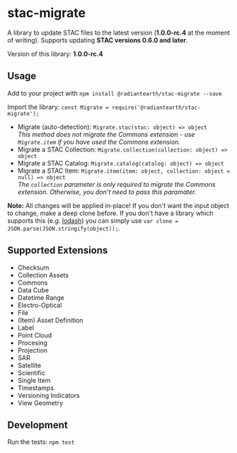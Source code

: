 # stac-migrate

A library to update STAC files to the latest version (**1.0.0-rc.4** at the moment of writing). Supports updating **STAC versions 0.6.0 and later**.

Version of this library: **1.0.0-rc.4**

## Usage

Add to your project with `npm install @radiantearth/stac-migrate --save`

Import the library: `const Migrate = require('@radiantearth/stac-migrate');`

* Migrate (auto-detection): `Migrate.stac(stac: object) => object`<br />
  *This method does not migrate the Commons extension - use `Migrate.item` if you have used the Commons extension.*
* Migrate a STAC Collection: `Migrate.collection(collection: object) => object`
* Migrate a STAC Catalog: `Migrate.catalog(catalog: object) => object`
* Migrate a STAC Item: `Migrate.item(item: object, collection: object = null) => object`<br />
  *The `collection` parameter is only required to migrate the Commons extension. Otherwise, you don't need to pass this paramater.*

**Note:** All changes will be applied in-place! If you don't want the input object to change, make a deep clone before. If you don't have a library which supports this (e.g. [lodash](https://lodash.com/docs/4.17.15#cloneDeep)) you can simply use `var clone = JSON.parse(JSON.stringify(object));`.

##  Supported Extensions

* Checksum
* Collection Assets
* Commons
* Data Cube
* Datetime Range
* Electro-Optical
* File
* (Item) Asset Definition
* Label
* Point Cloud
* Procesing
* Projection
* SAR
* Satellite
* Scientific
* Single Item
* Timestamps
* Versioning Indicators
* View Geometry

## Development

Run the tests: `npm test`